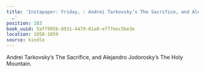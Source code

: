 ```yaml
---
title: 'Instapaper: Friday, : Andrei Tarkovsky’s The Sacrifice, and Alejandro Jodorosky’s
  …'
position: 183
book_uuid: 5aff995b-8931-4479-81a0-ef77eec5be3e
location: 1058-1059
source: kindle
---
```


Andrei Tarkovsky’s The Sacrifice, and Alejandro Jodorosky’s The Holy Mountain.